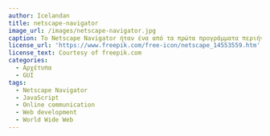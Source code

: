 ```yaml
---
author: Icelandan
title: netscape-navigator
image_url: /images/netscape-navigator.jpg
caption: Το Netscape Navigator ήταν ένα από τα πρώτα προγράμματα περιήγησης Ιστού, που κυκλοφόρησε το 1994 από την αμερικανική εταιρεία Netscape Communications. Ήταν το πρώτο ευρέως χρησιμοποιούμενο πρόγραμμα περιήγησης που εισήγαγε λειτουργίες όπως σελιδοδείκτες και γραφικό περιβάλλον χρήστη (GUI), το οποίο διευκόλυνε την πλοήγηση στον Παγκόσμιο Ιστό για μη τεχνικούς χρήστες. Μία από τις σημαντικές συνεισφορές του Netscape Navigator ήταν η ανάπτυξη της JavaScript, μιας γλώσσας προγραμματισμού που επιτρέπει στους προγραμματιστές ιστού να προσθέτουν διαδραστικές δυνατότητες στους ιστότοπούς τους.
license_url: 'https://www.freepik.com/free-icon/netscape_14553559.htm'
license_text: Courtesy of freepik.com
categories:
  - Αρχέτυπα
  - GUI
tags:
  - Netscape Navigator
  - JavaScript
  - Online communication
  - Web development
  - World Wide Web
---
```

